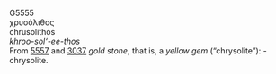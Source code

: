<body>
  <p>G5555<br>  χρυσόλιθος  <br> chrusolithos  <br><i>khroo-sol‘-ee-thos </i><br>From <a href="g5557.htm">5557</a> and <a href="g3037.htm">3037</a>  <i>gold</i> <i>stone</i>, that is, a <i>yellow</i> <i>gem</i> (“chrysolite”): - chrysolite.<br></p>
 </body>